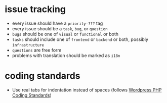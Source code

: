 issue tracking
=====

* every issue should have a `priority-???` tag
* every issue should be a `task`, `bug`, or `question`
* `bugs` should be one of `visual` or `functional` or both
* `tasks` should include one of `frontend` or `backend` or both, possibly `infrastructure`
* `questions` are free form
* problems with translation should be marked as `i18n`

coding standards
=====

* Use real tabs for indentation instead of spaces (follows [Wordpress PHP Coding Standards](https://make.wordpress.org/core/handbook/best-practices/coding-standards/php/))
